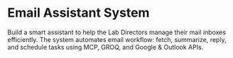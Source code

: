 # Email Assistant System
Build a smart assistant to help the Lab Directors manage their mail inboxes efficiently. 
The system automates email workflow: fetch, summarize, reply, and schedule tasks using MCP, GROQ, and Google & Outlook APIs.

